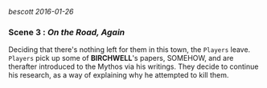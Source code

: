 
*bescott 2016-01-26*

### Scene 3 : *On the Road, Again* ###

Deciding that there's nothing left for them in this town, the `Players` leave.
`Players` pick up some of **BIRCHWELL**'s papers, SOMEHOW, and are therafter introduced to the Mythos via his writings.
They decide to continue his research, as a way of explaining why he attempted to kill them.

